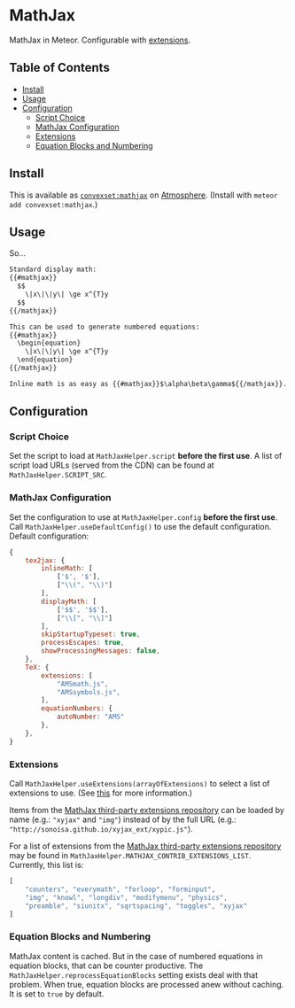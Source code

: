 # MathJax

MathJax in Meteor. Configurable with [extensions](http://mathjax.readthedocs.org/en/latest/options/ThirdParty.html).

## Table of Contents

<!-- START doctoc generated TOC please keep comment here to allow auto update -->
<!-- DON'T EDIT THIS SECTION, INSTEAD RE-RUN doctoc TO UPDATE -->


- [Install](#install)
- [Usage](#usage)
- [Configuration](#configuration)
  - [Script Choice](#script-choice)
  - [MathJax Configuration](#mathjax-configuration)
  - [Extensions](#extensions)
  - [Equation Blocks and Numbering](#equation-blocks-and-numbering)

<!-- END doctoc generated TOC please keep comment here to allow auto update -->

## Install

This is available as [`convexset:mathjax`](https://atmospherejs.com/convexset/mathjax) on [Atmosphere](https://atmospherejs.com/). (Install with `meteor add convexset:mathjax`.)

## Usage

So...

```html
Standard display math:
{{#mathjax}}
  $$
    \|x\|\|y\| \ge x^{T}y
  $$
{{/mathjax}}

This can be used to generate numbered equations:
{{#mathjax}}
  \begin{equation}
    \|x\|\|y\| \ge x^{T}y
  \end{equation}
{{/mathjax}}

Inline math is as easy as {{#mathjax}}$\alpha\beta\gamma${{/mathjax}}.
```

## Configuration

### Script Choice

Set the script to load at `MathJaxHelper.script` **before the first use**.
A list of script load URLs (served from the CDN) can be found at `MathJaxHelper.SCRIPT_SRC`.

### MathJax Configuration

Set the configuration to use at `MathJaxHelper.config` **before the first use**.
Call `MathJaxHelper.useDefaultConfig()` to use the default configuration.
Default configuration:
```javascript
{
    tex2jax: {
        inlineMath: [
            ['$', '$'],
            ["\\(", "\\)"]
        ],
        displayMath: [
            ['$$', '$$'],
            ["\\[", "\\]"]
        ],
        skipStartupTypeset: true,
        processEscapes: true,
        showProcessingMessages: false,
    },
    TeX: {
        extensions: [
            "AMSmath.js",
            "AMSsymbols.js",
        ],
        equationNumbers: {
            autoNumber: "AMS"
        },
    },
}
```

### Extensions

Call `MathJaxHelper.useExtensions(arrayOfExtensions)` to select a list of extensions to use. (See [this](http://mathjax.readthedocs.org/en/latest/options/ThirdParty.html) for more information.)

Items from the [MathJax third-party extensions repository](https://github.com/mathjax/MathJax-third-party-extensions) can be loaded by name (e.g.: `"xyjax"` and `"img"`) instead of by the full URL (e.g.: `"http://sonoisa.github.io/xyjax_ext/xypic.js"`).

For a list of extensions from the [MathJax third-party extensions repository](https://github.com/mathjax/MathJax-third-party-extensions) may be found in `MathJaxHelper.MATHJAX_CONTRIB_EXTENSIONS_LIST`. Currently, this list is:
```javascript
[
    "counters", "everymath", "forloop", "forminput",
    "img", "knowl", "longdiv", "modifymenu", "physics",
    "preamble", "siunitx", "sqrtspacing", "toggles", "xyjax"
]
```

### Equation Blocks and Numbering

MathJax content is cached. But in the case of numbered equations in equation blocks, that can be counter productive. The `MathJaxHelper.reprocessEquationBlocks` setting exists deal with that problem. When true, equation blocks are processed anew without caching. It is set to `true` by default.
